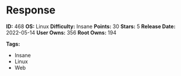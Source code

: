 # Response

**ID:** 468
**OS:** Linux
**Difficulty:** Insane
**Points:** 30
**Stars:** 5
**Release Date:** 2022-05-14
**User Owns:** 356
**Root Owns:** 194

**Tags:**
- Insane
- Linux
- Web

